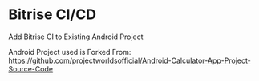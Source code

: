 # Bitrise CI/CD 

Add Bitrise CI to Existing Android Project

Android Project used is Forked From: https://github.com/projectworldsofficial/Android-Calculator-App-Project-Source-Code
